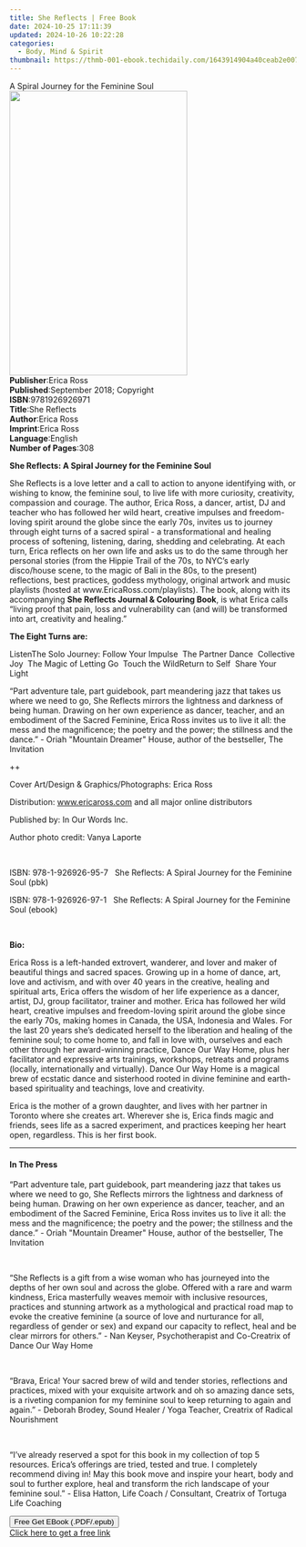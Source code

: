 ```yaml
---
title: She Reflects | Free Book
date: 2024-10-25 17:11:39
updated: 2024-10-26 10:22:28
categories:
  - Body, Mind & Spirit
thumbnail: https://thmb-001-ebook.techidaily.com/1643914904a40ceab2e00799776da6aa66f684657075fe7627eb911699b1e6f3.jpg
---
```

<main id="book-container">
  <div class="flex flex-col">
    <div class="book-brief flex-1 py-6 px-4 sm:p-6 md:py-10 md:px-8">
      <!-- brief-->
      <div class="book-brief-main">A Spiral Journey for the Feminine Soul</div>
    </div>
    <div
      class="book-meta-info flex-1 grid gap-4 col-start-1 col-end-3 row-start-1 sm:mb-6 sm:grid-cols-4 lg:gap-6 lg:col-start-2 lg:row-end-6 lg:row-span-6 lg:mb-0"
    >
      <div
        class="book-meta-info-left place-content-center mt-4 p-4 text-sm leading-6 col-start-2 col-span-2 dark:text-slate-400"
      >
        <img
          class="w-full h-500 object-cover rounded-lg sm:h-255 sm:col-span-2 lg:col-span-full"
          src="https://img-001-ebook.techidaily.com/92974eb765986374355de1814fa2182655fbf6ca52e7f9ff517d3a342794e8c9.jpg"
          alt=""
          width="312"
          height="500"
        />
      </div>
      <div
        class="book-meta-info-right mt-2 col-start-1 row-start-2 col-span-3 self-center"
      >
        <!-- meta data  -->
        <div class="flex flex-col px-4 md:px-8">
          <div class="flex-1">
            <strong>Publisher</strong>:<span class="px-2">Erica Ross</span>
          </div>
          <div class="flex-1">
            <strong>Published</strong>:<span class="px-2"
              >September 2018; Copyright</span
            >
          </div>
          <div class="flex-1">
            <strong>ISBN</strong>:<span class="px-2">9781926926971</span>
          </div>
          <div class="flex-1">
            <strong>Title</strong>:<span class="px-2">She Reflects</span>
          </div>
          <div class="flex-1">
            <strong>Author</strong>:<span class="px-2">Erica Ross</span>
          </div>
          <div class="flex-1">
            <strong>Imprint</strong>:<span class="px-2">Erica Ross</span>
          </div>
          <div class="flex-1">
            <strong>Language</strong>:<span class="px-2">English</span>
          </div>
          <div class="flex-1">
            <strong>Number of Pages</strong>:<span class="px-2">308</span>
          </div>
        </div>
      </div>
    </div>
    <div class="book-description flex-1 py-6 px-4 sm:p-6 md:py-10 md:px-8">
      <div class="book-description-main">
        <div accordion-content="" id="description">
          <p>
            <strong
              >She Reflects: A Spiral Journey for the Feminine Soul</strong
            >
          </p>
          <p>
            She Reflects is a love letter and a call to action to anyone
            identifying with, or wishing to know, the feminine soul, to live
            life with more curiosity, creativity, compassion and courage. The
            author, Erica Ross, a dancer, artist, DJ and teacher who has
            followed her wild heart, creative impulses and freedom-loving spirit
            around the globe since the early 70s, invites us to journey through
            eight turns of a sacred spiral - a transformational and healing
            process of softening, listening, daring, shedding and celebrating.
            At each turn, Erica reflects on her own life and asks us to do the
            same through her personal stories (from the Hippie Trail of the 70s,
            to NYC’s early disco/house scene, to the magic of Bali in the 80s,
            to the present) reflections, best practices, goddess mythology,
            original artwork and music playlists (hosted at
            www.EricaRoss.com/playlists). The book, along with its accompanying
            <strong>She Reflects Journal &amp; Colouring Book</strong>, is what
            Erica calls “living proof that pain, loss and vulnerability can (and
            will) be transformed into art, creativity and healing.”
          </p>
          <p><strong>The Eight Turns are:</strong></p>
          ListenThe Solo Journey: Follow Your Impulse&nbsp;&nbsp;The Partner
          Dance&nbsp;&nbsp;Collective Joy&nbsp;&nbsp;The Magic of Letting
          Go&nbsp;&nbsp;Touch the WildReturn to Self&nbsp;&nbsp;Share Your
          Light&nbsp;&nbsp;
          <p>
            “Part adventure tale, part guidebook, part meandering jazz that
            takes us where we need to go, She Reflects mirrors the lightness and
            darkness of being human. Drawing on her own experience as dancer,
            teacher, and an embodiment of the Sacred Feminine, Erica Ross
            invites us to live it all: the mess and the magnificence; the poetry
            and the power; the stillness and the dance.” - Oriah "Mountain
            Dreamer" House, author of the bestseller, The Invitation
          </p>
          <p>++</p>
          <p>Cover Art/Design &amp; Graphics/Photographs: Erica Ross</p>
          <p>
            Distribution: <u><span>www.ericaross.com</span></u> and all major
            online distributors
          </p>
          <p>Published by: In Our Words Inc.</p>
          <p>Author photo credit:&nbsp;Vanya Laporte</p>
          <p>&nbsp;</p>
          <p>
            ISBN: 978-1-926926-95-7&nbsp;&nbsp; She Reflects: A Spiral Journey
            for the Feminine Soul (pbk)
          </p>
          <p>
            ISBN: 978-1-926926-97-1&nbsp;&nbsp; She Reflects: A Spiral Journey
            for the Feminine Soul (ebook)
          </p>
          <p>&nbsp;</p>
          <p><strong>Bio:</strong></p>
          <p>
            Erica Ross is a left-handed extrovert, wanderer, and lover and maker
            of beautiful things and sacred spaces. Growing up in a home of
            dance, art, love and activism, and with over 40 years in the
            creative, healing and spiritual arts, Erica offers the wisdom of her
            life experience as a dancer, artist, DJ, group facilitator, trainer
            and mother. Erica has followed her wild heart, creative impulses and
            freedom-loving spirit around the globe since the early 70s, making
            homes in Canada, the USA, Indonesia and Wales. For the last 20 years
            she’s dedicated herself to the liberation and healing of the
            feminine soul; to come home to, and fall in love with, ourselves and
            each other through her award-winning practice, Dance Our Way Home,
            plus her facilitator and expressive arts trainings, workshops,
            retreats and programs (locally, internationally and virtually).
            Dance Our Way Home is a magical brew of ecstatic dance and
            sisterhood rooted in divine feminine and earth-based spirituality
            and teachings, love and creativity.
          </p>
          <p>
            Erica is the mother of a grown daughter, and lives with her partner
            in Toronto where she creates art. Wherever she is, Erica finds magic
            and friends, sees life as a sacred experiment, and practices keeping
            her heart open, regardless. This is her first book.
          </p>
        </div>
        <div class="accordion-fader"></div>
      </div>
    </div>
    <div class="book-excerpts flex-1 py-6 px-4 sm:p-6 md:py-10 md:px-8">
      <!-- excerpts-->
      <div class="book-excerpts-main">
        <hr />
        <h4 class="placeholder placeholder-heading">
          <span>In The Press</span>
        </h4>
        <p></p>
        <p>
          “Part adventure tale, part guidebook, part meandering jazz that takes
          us where we need to go, She Reflects mirrors the lightness and
          darkness of being human. Drawing on her own experience as dancer,
          teacher, and an embodiment of the Sacred Feminine, Erica Ross invites
          us to live it all: the mess and the magnificence; the poetry and the
          power; the stillness and the dance.” - Oriah "Mountain Dreamer" House,
          author of the bestseller, The Invitation
        </p>
        <p>&nbsp;</p>
        <p>
          “She Reflects is a gift from a wise woman who has journeyed into the
          depths of her own soul and across the globe. Offered with a rare and
          warm kindness, Erica masterfully weaves memoir with inclusive
          resources, practices and stunning artwork as a mythological and
          practical road map to evoke the creative feminine (a source of love
          and nurturance for all, regardless of gender or sex) and expand our
          capacity to reflect, heal and be clear mirrors for others.” - Nan
          Keyser, Psychotherapist and Co-Creatrix of Dance Our Way Home
        </p>
        <p>&nbsp;</p>
        <p>
          “Brava, Erica! Your sacred brew of wild and tender stories,
          reflections and practices, mixed with your exquisite artwork and oh so
          amazing dance sets, is a riveting companion for my feminine soul to
          keep returning to again and again.” - Deborah Brodey, Sound Healer /
          Yoga Teacher, Creatrix of Radical Nourishment
        </p>
        <p>&nbsp;</p>
        <p>
          “I’ve already reserved a spot for this book in my collection of top 5
          resources. Erica’s offerings are tried, tested and true. I completely
          recommend diving in! May this book move and inspire your heart, body
          and soul to further explore, heal and transform the rich landscape of
          your feminine soul.” - Elisa Hatton, Life Coach / Consultant, Creatrix
          of Tortuga Life Coaching
        </p>
        <p></p>
      </div>
    </div>
    <div
      class="book-about-author flex-1 py-6 px-4 sm:p-6 md:py-10 md:px-8"
    ></div>
    <div class="book-free-get flex-1 py-6 px-4 sm:p-6 md:py-10 md:px-8">
      <button
        id="btn-free-get"
        class="bg-blue-500 hover:bg-blue-700 text-white font-bold py-2 px-4 rounded"
      >
        Free Get EBook (.PDF/.epub)
      </button>
      <div id="countdown-display" class="px-2 text-lg mt-2"></div>
      <a
        id="free-link"
        class="hidden bg-blue-500 hover:bg-blue-700 text-white font-bold py-2 px-4 rounded"
        href="https://www.ebooks.com/en-us/book/209864025/she-reflects/erica-ross/"
        target="_blank"
        >Click here to get a free link</a
      >
    </div>
    <script>
      let countdownTime = 0;
      let countdownInterval = null;
      document
        .getElementById('btn-free-get')
        .addEventListener('click', startCountdown);
      function startCountdown() {
        countdownTime = new Date().getTime() + 60000 * 3;
        countdownInterval = setInterval(updateCountdown, 1000);
        document.getElementById('btn-free-get').disabled = true;
        document
          .getElementById('btn-free-get')
          .classList.add('bg-gray-500', 'cursor-not-allowed');
      }
      function updateCountdown() {
        let currentTime = new Date().getTime();
        let timeLeft = countdownTime - currentTime;
        let secondsLeft = Math.floor(timeLeft / 1000);
        document.getElementById('countdown-display').innerHTML =
          `Remaining time: ${secondsLeft} seconds.`;
        if (secondsLeft <= 0) {
          clearInterval(countdownInterval);
          document.getElementById('btn-free-get').classList.add('hidden');
          document.getElementById('free-link').classList.remove('hidden');
          document.getElementById('countdown-display').innerHTML = '';
        }
      }
    </script>
  </div>
</main>
